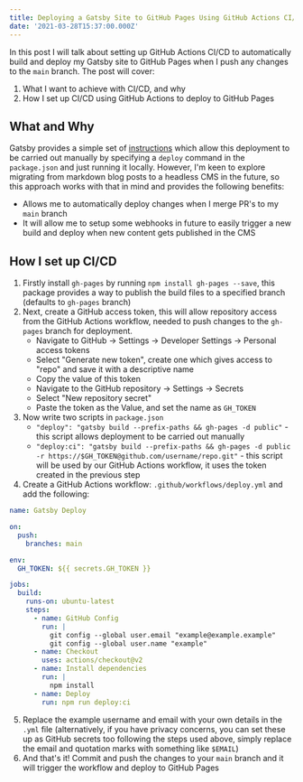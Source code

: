 ```yaml
---
title: Deploying a Gatsby Site to GitHub Pages Using GitHub Actions CI/CD
date: '2021-03-28T15:37:00.000Z'
---
```


In this post I will talk about setting up GitHub Actions CI/CD to automatically build and deploy my Gatsby site to GitHub Pages when I push any changes to the `main` branch. The post will cover:

1. What I want to achieve with CI/CD, and why
2. How I set up CI/CD using GitHub Actions to deploy to GitHub Pages

## What and Why

Gatsby provides a simple set of [instructions](https://www.gatsbyjs.com/docs/how-to/previews-deploys-hosting/how-gatsby-works-with-github-pages/) which allow this deployment to be carried out manually by specifying a `deploy` command in the `package.json` and just running it locally. However, I'm keen to explore migrating from markdown blog posts to a headless CMS in the future, so this approach works with that in mind and provides the following benefits:

- Allows me to automatically deploy changes when I merge PR's to my `main` branch
- It will allow me to setup some webhooks in future to easily trigger a new build and deploy when new content gets published in the CMS

## How I set up CI/CD

1. Firstly install `gh-pages` by running `npm install gh-pages --save`, this package provides a way to publish the build files to a specified branch (defaults to `gh-pages` branch)
2. Next, create a GitHub access token, this will allow repository access from the GitHub Actions workflow, needed to push changes to the `gh-pages` branch for deployment.
   - Navigate to GitHub -> Settings -> Developer Settings -> Personal access tokens
   - Select "Generate new token", create one which gives access to "repo" and save it with a descriptive name
   - Copy the value of this token
   - Navigate to the GitHub repository -> Settings -> Secrets
   - Select "New repository secret"
   - Paste the token as the Value, and set the name as `GH_TOKEN`
3. Now write two scripts in `package.json`
   - `"deploy": "gatsby build --prefix-paths && gh-pages -d public"` - this script allows deployment to be carried out manually
   - `"deploy:ci": "gatsby build --prefix-paths && gh-pages -d public -r https://$GH_TOKEN@github.com/username/repo.git"` - this script will be used by our GitHub Actions workflow, it uses the token created in the previous step
4. Create a GitHub Actions workflow: `.github/workflows/deploy.yml` and add the following:

```yml
name: Gatsby Deploy

on:
  push:
    branches: main

env:
  GH_TOKEN: ${{ secrets.GH_TOKEN }}

jobs:
  build:
    runs-on: ubuntu-latest
    steps:
      - name: GitHub Config
        run: |
          git config --global user.email "example@example.example"
          git config --global user.name "example"
      - name: Checkout
        uses: actions/checkout@v2
      - name: Install dependencies
        run: |
          npm install
      - name: Deploy
        run: npm run deploy:ci
```

5. Replace the example username and email with your own details in the `.yml` file (alternatively, if you have privacy concerns, you can set these up as GitHub secrets too following the steps used above, simply replace the email and quotation marks with something like `$EMAIL`)
6. And that's it! Commit and push the changes to your `main` branch and it will trigger the workflow and deploy to GitHub Pages
